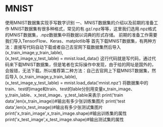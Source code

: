 # MNIST
使用MNIST数据集实现手写数字识别
一、MNIST数据集的介绍以及前期的准备工作
MNIST数据集有很多种格式，常见的有.gz/.npz等等，这里我们选用.npz格式的MNIST数据集，.npz数据集中将数据以词典的形式存储。
前期的准备工作需要我们导入TensorFlow、Keras、matplotlib等
首先下载MNIST数据集，有两种方法：直接写代码自动下载或者自己去官网下载数据集然后导入
(x_train_image,y_train_lable),\
(x_test_image,y_test_lable) = mnist.load_data()
这行代码就是写代码，通过代码来下载MNIST数据集，但是笔者在实际操作中发现，由于给的网址是国外的，会报错，无法下载。所以推荐第二种方法：自己去官网上下载MNIST数据集，然后导入
(x_train_image,y_train_lable),\
(x_test_image,y_test_lable) = mnist.load_data('mnist.npz')
将数据集中的train、test的image和train、test的lable分别用变量x_train_image、y_train_lable、x_test_image、y_test_lable来表示
print('train data',len(x_train_image))#输出有多少张训练集图片
print('test data',len(x_test_image))#输出有多少张测试集图片
print('x_train_image',x_train_image.shape)#输出训练集的属性
print('x_test_image',x_test_image.shape)#输出测试集的属性
